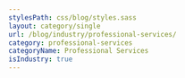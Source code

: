 ```yaml
---
stylesPath: css/blog/styles.sass
layout: category/single
url: /blog/industry/professional-services/
category: professional-services
categoryName: Professional Services
isIndustry: true
---
```

